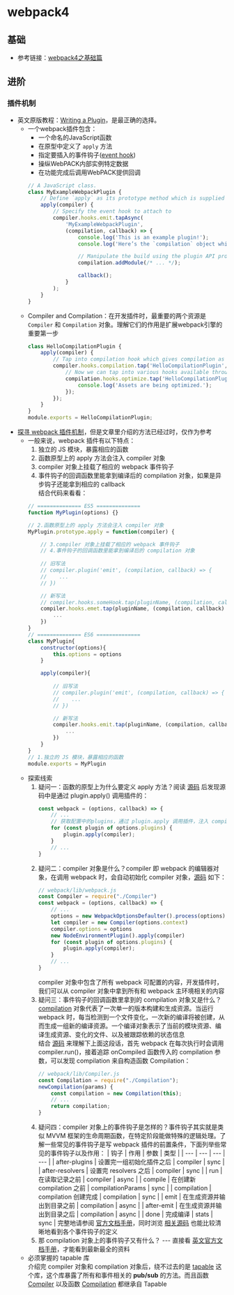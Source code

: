# webpack4

## 基础
- 参考链接：[webpack4之基础篇](https://juejin.im/post/5ab79fa75188255582525400)

## 进阶

### 插件机制
- 英文原版教程：[Writing a Plugin](https://webpack.js.org/contribute/writing-a-plugin/)，是最正确的选择。
    - 一个webpack插件包含：
        - 一个命名的JavaScript函数
        - 在原型中定义了 `apply` 方法
        - 指定要插入的事件钩子([event hook](https://webpack.js.org/api/compiler-hooks/))
        - 操纵WebPACK内部实例特定数据
        - 在功能完成后调用WebPACK提供回调
        ```js
        // A JavaScript class.
        class MyExampleWebpackPlugin {
            // Define `apply` as its prototype method which is supplied with compiler as its argument
            apply(compiler) {
                // Specify the event hook to attach to
                compiler.hooks.emit.tapAsync(
                    'MyExampleWebpackPlugin',
                    (compilation, callback) => {
                        console.log('This is an example plugin!');
                        console.log('Here’s the `compilation` object which represents a single build of assets:', compilation);

                        // Manipulate the build using the plugin API provided by webpack
                        compilation.addModule(/* ... */);

                        callback();
                    }
                );
            }
        }
        ```
    - Compiler and Compilation：在开发插件时，最重要的两个资源是 `Compiler` 和 `Compilation` 对象。理解它们的作用是扩展webpack引擎的重要第一步
        ```js
        class HelloCompilationPlugin {
            apply(compiler) {
                // Tap into compilation hook which gives compilation as argument to the callback function
                compiler.hooks.compilation.tap('HelloCompilationPlugin', compilation => {
                    // Now we can tap into various hooks available through compilation
                    compilation.hooks.optimize.tap('HelloCompilationPlugin', () => {
                        console.log('Assets are being optimized.');
                    });
                });
            }
        }
        module.exports = HelloCompilationPlugin;
        ```
- [探寻 webpack 插件机制](https://juejin.im/post/5ad704d86fb9a028c8136494)，但是文章里介绍的方法已经过时，仅作为参考
    - 一般来说，webpack 插件有以下特点：
        1. 独立的 JS 模块，暴露相应的函数
        2. 函数原型上的 apply 方法会注入 compiler 对象
        3. compiler 对象上挂载了相应的 webpack 事件钩子
        4. 事件钩子的回调函数里能拿到编译后的 compilation 对象，如果是异步钩子还能拿到相应的 callback     
        结合代码来看看：
        ```js
        // ============== ES5 ==============
        function MyPlugin(options) {}

        // 2.函数原型上的 apply 方法会注入 compiler 对象
        MyPlugin.prototype.apply = function(compiler) {

            // 3.compiler 对象上挂载了相应的 webpack 事件钩子 
            // 4.事件钩子的回调函数里能拿到编译后的 compilation 对象
            
            // 旧写法
            // compiler.plugin('emit', (compilation, callback) => {
            //    ...
            // })

            // 新写法
            // compiler.hooks.someHook.tap(pluginName, (compilation, callback) => {
            compiler.hooks.emet.tap(pluginName, (compilation, callback) => {
                ...
            })
        }
        // ============== ES6 ==============
        class MyPlugin{
            constructor(options){
                this.options = options
            }

            apply(compiler){
                
                // 旧写法
                // compiler.plugin('emit', (compilation, callback) => {
                //    ...
                // })

                // 新写法
                compiler.hooks.emit.tap(pluginName, (compilation, callback) => {
                    ...
                })
            }
        }
        // 1.独立的 JS 模块，暴露相应的函数
        module.exports = MyPlugin
        ```
    - 探索线索
        1. 疑问一：函数的原型上为什么要定义 apply 方法？阅读 [源码](https://github.com/webpack/webpack/blob/10282ea20648b465caec6448849f24fc34e1ba3e/lib/webpack.js#L35) 后发现源码中是通过 plugin.apply() 调用插件的：
            ```js
            const webpack = (options, callback) => {
                // ...
                // 获取配置中的plugins，通过 plugin.apply 调用插件，注入 compiler
                for (const plugin of options.plugins) {
                    plugin.apply(compiler);
                }
                // ...
            }
            ```
        2. 疑问二：compiler 对象是什么？compiler 即 webpack 的编辑器对象，在调用 webpack 时，会自动初始化 compiler 对象，[源码](https://github.com/webpack/webpack/blob/10282ea20648b465caec6448849f24fc34e1ba3e/lib/webpack.js#L30) 如下：
            ```js
            // webpack/lib/webpack.js
            const Compiler = require("./Compiler")
            const webpack = (options, callback) => {
                // ...
                options = new WebpackOptionsDefaulter().process(options) // 初始化 webpack 各配置参数
                let compiler = new Compiler(options.context)             // 初始化 compiler 对象，这里 options.context 为 process.cwd()
                compiler.options = options                               // 往 compiler 添加初始化参数
                new NodeEnvironmentPlugin().apply(compiler)              // 往 compiler 添加 Node 环境相关方法
                for (const plugin of options.plugins) {
                    plugin.apply(compiler);
                }
                // ...
            }
            ```
            compiler 对象中包含了所有 webpack 可配置的内容，开发插件时，我们可以从 compiler 对象中拿到所有和 webpack 主环境相关的内容
        3. 疑问三：事件钩子的回调函数里拿到的 compilation 对象又是什么？[compilation](https://webpack.js.org/api/compilation-hooks/) 对象代表了一次单一的版本构建和生成资源。当运行 webpack 时，每当检测到一个文件变化，一次新的编译将被创建，从而生成一组新的编译资源。一个编译对象表示了当前的模块资源、编译生成资源、变化的文件、以及被跟踪依赖的状态信息     
            结合 [源码](https://github.com/webpack/webpack/blob/e7c8fa414b718ac98d94a96e2553faceabfbc92f/lib/webpack.js#L58) 来理解下上面这段话，首先 webpack 在每次执行时会调用 compiler.run()，接着追踪 onCompiled 函数传入的 compilation 参数，可以发现 compilation 来自构造函数 Compilation：
            ```js
            // webpack/lib/Compiler.js
            const Compilation = require("./Compilation");
            newCompilation(params) {
                const compilation = new Compilation(this);
                // ...
                return compilation;
            }
            ```
        4. 疑问四：compiler 对象上的事件钩子是怎样的？事件钩子其实就是类似 MVVM 框架的生命周期函数，在特定阶段能做特殊的逻辑处理。了解一些常见的事件钩子是写 webpack 插件的前置条件，下面列举些常见的事件钩子以及作用：
            | 钩子 | 作用 | 参数 | 类型 |
            | --- | --- | --- | --- |
            | after-plugins | 设置完一组初始化插件之后 | compiler | sync |
            | after-resolvers | 设置完 resolvers 之后 | compiler | sync |
            | run | 在读取记录之前 | compiler | async |
            | compile | 在创建新 compilation 之前 | compilationParams | sync |
            | compilation | compilation 创建完成 | compilation | sync |
            | emit | 在生成资源并输出到目录之前 | compilation | async |
            | after-emit | 在生成资源并输出到目录之后 | compilation | async |
            | done | 完成编译 | stats | sync |
            完整地请参阅 [官方文档手册](https://webpack.js.org/api/compiler-hooks/)，同时浏览 [相关源码](https://github.com/webpack/webpack/blob/eca7bad8de54c39b9cb8b138793362b8a17ac11b/lib/Compiler.js#L32) 也能比较清晰地看到各个事件钩子的定义
        5. 那 compilation 对象上的事件钩子又有什么？ --- 直接看 [英文官方文档手册](https://webpack.js.org/api/compilation-hooks/)，才能看到最新最全的资料
    - 必须掌握的 tapable 库     
    介绍完 compiler 对象和 compilation 对象后，绕不过去的是 [tapable](https://github.com/webpack/tapable) 这个库，这个库暴露了所有和事件相关的 **pub/sub** 的方法。而且函数 [Compiler](https://github.com/webpack/webpack/blob/eca7bad8de54c39b9cb8b138793362b8a17ac11b/lib/Compiler.js#L29) 以及函数 [Compilation](https://github.com/webpack/webpack/blob/e7c8fa414b718ac98d94a96e2553faceabfbc92f/lib/Compilation.js#L98) 都继承自 Tapable